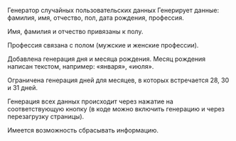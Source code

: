 Генератор случайных пользовательских данных
Генерирует данные: фамилия, имя, отчество, пол, дата рождения, профессия.

Имя, фамилия и отчество привязаны к полу.

Профессия связана с полом (мужские и женские профессии).

Добавлена генерация дня и месяца рождения. Месяц рождения написан текстом, например: «января», «июля».

Ограничена генерация дней для месяцев, в которых встречается 28, 30 и 31 дней.

Генерация всех данных происходит через нажатие на соответствующую кнопку (в коде можно включить генерацию и через перезагрузку страницы).

Имеется возможность сбрасывать информацию.